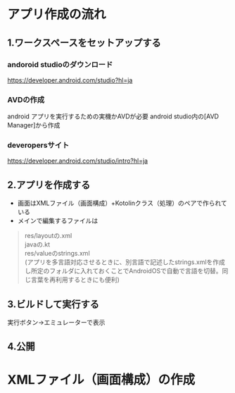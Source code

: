 # アプリ作成の流れ
## 1.ワークスペースをセットアップする
### andoroid studioのダウンロード
https://developer.android.com/studio?hl=ja
### AVDの作成
android アプリを実行するための実機かAVDが必要
android studio内の[AVD Manager]から作成
### deveropersサイト
https://developer.android.com/studio/intro?hl=ja

## 2.アプリを作成する
- 画面はXMLファイル（画面構成）+Kotolinクラス（処理）のペアで作られている
- メインで編集するファイルは
> res/layoutの.xml<br>
> javaの.kt<br>
> res/valueのstrings.xml<br>
> (アプリを多言語対応させるときに、別言語で記述したstrings.xmlを作成し所定のフォルダに入れておくことでAndroidOSで自動で言語を切替。同じ言葉を再利用するときにも便利)<br>
 
## 3.ビルドして実行する
実行ボタン→エミュレーターで表示

## 4.公開


# XMLファイル（画面構成）の作成
